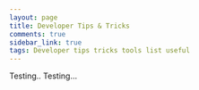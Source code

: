 ```yaml
---
layout: page
title: Developer Tips & Tricks
comments: true
sidebar_link: true
tags: Developer tips tricks tools list useful
---
```


Testing.. Testing...